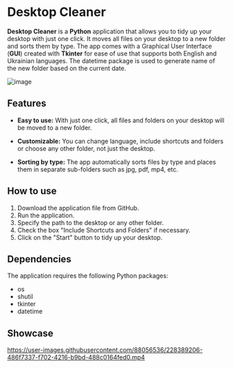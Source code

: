 # Desktop Cleaner

**Desktop Cleaner** is a **Python** application that allows you to tidy up your desktop with just one click. It moves all files on your desktop to a new folder and sorts them by type. The app comes with a Graphical User Interface (**GUI**) created with **Tkinter** for ease of use that supports both English and Ukrainian languages. The datetime package is used to generate name of the new folder based on the current date. 

![image](https://user-images.githubusercontent.com/88056536/228389587-5563116b-4841-40b9-87ec-e50d861e7079.png)


## Features

- **Easy to use:** With just one click, all files and folders on your desktop will be moved to a new folder.

- **Customizable:** You can change language, include shortcuts and folders or choose any other folder, not just the desktop.

- **Sorting by type:** The app automatically sorts files by type and places them in separate sub-folders such as jpg, pdf, mp4, etc.

## How to use

1. Download the application file from GitHub.
2. Run the application.
3. Specify the path to the desktop or any other folder.
4. Check the box "Include Shortcuts and Folders" if necessary.
5. Click on the "Start" button to tidy up your desktop.

## Dependencies
The application requires the following Python packages:

- os
- shutil
- tkinter
- datetime 

## Showcase

https://user-images.githubusercontent.com/88056536/228389206-486f7337-f702-4216-b9bd-488c0164fed0.mp4

